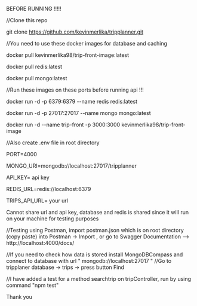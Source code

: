 BEFORE RUNNING !!!!!

//Clone this repo 

git clone https://github.com/kevinmerlika/tripplanner.git


//You need to use these docker images for database and caching

docker pull kevinmerlika98/trip-front-image:latest

docker pull redis:latest 

docker pull mongo:latest


//Run these images on these ports before running api !!! 

docker run -d -p 6379:6379 --name redis redis:latest

docker run -d -p 27017:27017 --name mongo mongo:latest

docker run -d --name trip-front -p 3000:3000 kevinmerlika98/trip-front-image



//Also create .env file in root directory 

PORT=4000

MONGO_URI=mongodb://localhost:27017/tripplanner

API_KEY= api key

REDIS_URL=redis://localhost:6379

TRIPS_API_URL= your url

Cannot share url and api key, database and redis is shared since it will run on your machine for testing purposes

//Testing using Postman, import postman.json which is on root directory (copy paste) into Postman -> Import , or go to Swagger Documentation  -->  http://localhost:4000/docs/  

//If you need to check how data is stored install MongoDBCompass  and connect to database with url " mongodb://localhost:27017 "
//Go to tripplaner database -> trips -> press button Find


//I have added a test for a method searchtrip on tripController, run by using command "npm test" 


Thank you
